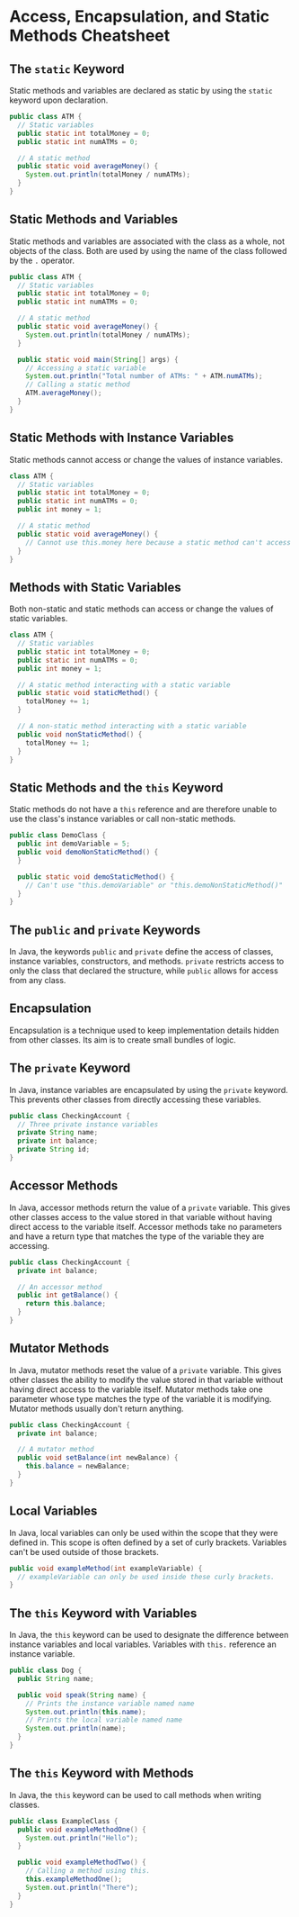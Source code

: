 # Access, Encapsulation, and Static Methods Cheatsheet

## The `static` Keyword

Static methods and variables are declared as static by using the `static` keyword upon declaration.

```java
public class ATM {
  // Static variables
  public static int totalMoney = 0;
  public static int numATMs = 0;

  // A static method
  public static void averageMoney() {
    System.out.println(totalMoney / numATMs);
  }
}
```

## Static Methods and Variables

Static methods and variables are associated with the class as a whole, not objects of the class. Both are used by using the name of the class followed by the `.` operator.

```java
public class ATM {
  // Static variables
  public static int totalMoney = 0;
  public static int numATMs = 0;

  // A static method
  public static void averageMoney() {
    System.out.println(totalMoney / numATMs);
  }

  public static void main(String[] args) {
    // Accessing a static variable
    System.out.println("Total number of ATMs: " + ATM.numATMs);
    // Calling a static method
    ATM.averageMoney();
  }
}
```

## Static Methods with Instance Variables

Static methods cannot access or change the values of instance variables.

```java
class ATM {
  // Static variables
  public static int totalMoney = 0;
  public static int numATMs = 0;
  public int money = 1;

  // A static method
  public static void averageMoney() {
    // Cannot use this.money here because a static method can't access instance variables
  }
}
```

## Methods with Static Variables

Both non-static and static methods can access or change the values of static variables.

```java
class ATM {
  // Static variables
  public static int totalMoney = 0;
  public static int numATMs = 0;
  public int money = 1;

  // A static method interacting with a static variable
  public static void staticMethod() {
    totalMoney += 1;
  }

  // A non-static method interacting with a static variable
  public void nonStaticMethod() {
    totalMoney += 1;
  }
}
```

## Static Methods and the `this` Keyword

Static methods do not have a `this` reference and are therefore unable to use the class's instance variables or call non-static methods.

```java
public class DemoClass {
  public int demoVariable = 5;
  public void demoNonStaticMethod() {
  }

  public static void demoStaticMethod() {
    // Can't use "this.demoVariable" or "this.demoNonStaticMethod()"
  }
}
```

## The `public` and `private` Keywords

In Java, the keywords `public` and `private` define the access of classes, instance variables, constructors, and methods. `private` restricts access to only the class that declared the structure, while `public` allows for access from any class.

## Encapsulation

Encapsulation is a technique used to keep implementation details hidden from other classes. Its aim is to create small bundles of logic.

## The `private` Keyword

In Java, instance variables are encapsulated by using the `private` keyword. This prevents other classes from directly accessing these variables.

```java
public class CheckingAccount {
  // Three private instance variables
  private String name;
  private int balance;
  private String id;
}
```

## Accessor Methods

In Java, accessor methods return the value of a `private` variable. This gives other classes access to the value stored in that variable without having direct access to the variable itself. Accessor methods take no parameters and have a return type that matches the type of the variable they are accessing.

```java
public class CheckingAccount {
  private int balance;

  // An accessor method
  public int getBalance() {
    return this.balance;
  }
}
```

## Mutator Methods

In Java, mutator methods reset the value of a `private` variable. This gives other classes the ability to modify the value stored in that variable without having direct access to the variable itself. Mutator methods take one parameter whose type matches the type of the variable it is modifying. Mutator methods usually don't return anything.

```java
public class CheckingAccount {
  private int balance;

  // A mutator method
  public void setBalance(int newBalance) {
    this.balance = newBalance;
  }
}
```

## Local Variables

In Java, local variables can only be used within the scope that they were defined in. This scope is often defined by a set of curly brackets. Variables can't be used outside of those brackets.

```java
public void exampleMethod(int exampleVariable) {
  // exampleVariable can only be used inside these curly brackets.
}
```

## The `this` Keyword with Variables

In Java, the `this` keyword can be used to designate the difference between instance variables and local variables. Variables with `this.` reference an instance variable.

```java
public class Dog {
  public String name;

  public void speak(String name) {
    // Prints the instance variable named name
    System.out.println(this.name);
    // Prints the local variable named name
    System.out.println(name);
  }
}
```

## The `this` Keyword with Methods

In Java, the `this` keyword can be used to call methods when writing classes.

```java
public class ExampleClass {
  public void exampleMethodOne() {
    System.out.println("Hello");
  }

  public void exampleMethodTwo() {
    // Calling a method using this.
    this.exampleMethodOne();
    System.out.println("There");
  }
}
```
